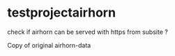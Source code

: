 # testprojectairhorn
check if airhorn can be served with https from subsite ?

Copy of original airhorn-data


